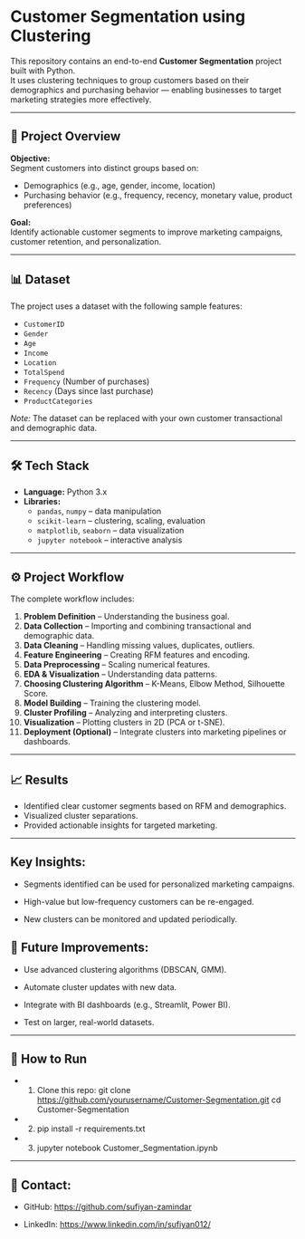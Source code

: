 # Customer Segmentation using Clustering

This repository contains an end-to-end **Customer Segmentation** project built with Python.  
It uses clustering techniques to group customers based on their demographics and purchasing behavior — enabling businesses to target marketing strategies more effectively.

---

## 📌 **Project Overview**

**Objective:**  
Segment customers into distinct groups based on:
- Demographics (e.g., age, gender, income, location)
- Purchasing behavior (e.g., frequency, recency, monetary value, product preferences)

**Goal:**  
Identify actionable customer segments to improve marketing campaigns, customer retention, and personalization.

---

## 📊 **Dataset**

The project uses a dataset with the following sample features:
- `CustomerID`
- `Gender`
- `Age`
- `Income`
- `Location`
- `TotalSpend`
- `Frequency` (Number of purchases)
- `Recency` (Days since last purchase)
- `ProductCategories`

*Note:* The dataset can be replaced with your own customer transactional and demographic data.

---

## 🛠️ **Tech Stack**

- **Language:** Python 3.x
- **Libraries:** 
  - `pandas`, `numpy` – data manipulation
  - `scikit-learn` – clustering, scaling, evaluation
  - `matplotlib`, `seaborn` – data visualization
  - `jupyter notebook` – interactive analysis

---

## ⚙️ **Project Workflow**

The complete workflow includes:
1. **Problem Definition** – Understanding the business goal.
2. **Data Collection** – Importing and combining transactional and demographic data.
3. **Data Cleaning** – Handling missing values, duplicates, outliers.
4. **Feature Engineering** – Creating RFM features and encoding.
5. **Data Preprocessing** – Scaling numerical features.
6. **EDA & Visualization** – Understanding data patterns.
7. **Choosing Clustering Algorithm** – K-Means, Elbow Method, Silhouette Score.
8. **Model Building** – Training the clustering model.
9. **Cluster Profiling** – Analyzing and interpreting clusters.
10. **Visualization** – Plotting clusters in 2D (PCA or t-SNE).
11. **Deployment (Optional)** – Integrate clusters into marketing pipelines or dashboards.

---

## 📈 **Results**

- Identified clear customer segments based on RFM and demographics.
- Visualized cluster separations.
- Provided actionable insights for targeted marketing.

---

## Key Insights:

- Segments identified can be used for personalized marketing campaigns.

- High-value but low-frequency customers can be re-engaged.

- New clusters can be monitored and updated periodically.

## 📢 Future Improvements:

- Use advanced clustering algorithms (DBSCAN, GMM).

- Automate cluster updates with new data.

- Integrate with BI dashboards (e.g., Streamlit, Power BI).

- Test on larger, real-world datasets.

---

## 🚀 **How to Run**

- 1. Clone this repo:
   git clone https://github.com/yourusername/Customer-Segmentation.git
   cd Customer-Segmentation

- 2. pip install -r requirements.txt

- 3. jupyter notebook Customer_Segmentation.ipynb

---

## 📧 Contact:
- GitHub: https://github.com/sufiyan-zamindar 

- LinkedIn: https://www.linkedin.com/in/sufiyan012/
